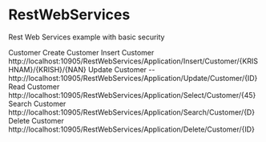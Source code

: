 # RestWebServices
Rest Web Services example with basic security 

Customer 
	Create Customer
	Insert Customer
		http://localhost:10905/RestWebServices/Application/Insert/Customer/{KRISHNAM}/{KRISH}/{NAN}
	Update Customer
		-- http://localhost:10905/RestWebServices/Application/Update/Customer/{ID}
	Read Customer
		http://localhost:10905/RestWebServices/Application/Select/Customer/{45}
		Search Customer
			http://localhost:10905/RestWebServices/Application/Search/Customer/{D}
	Delete Customer
		http://localhost:10905/RestWebServices/Application/Delete/Customer/{ID}
		
		
	
